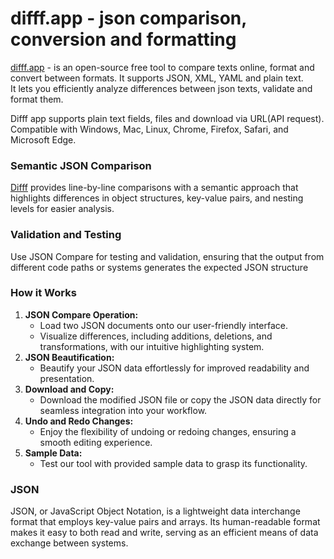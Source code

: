 # difff.app - json comparison, conversion and formatting

[difff.app](difff.app) - is an open-source free tool to compare texts online, format and convert between formats. It supports JSON, XML, YAML and plain text.  
It lets you efficiently analyze differences between json texts, validate and format them.  
  
Difff app supports plain text fields, files and download via URL(API request). Compatible with Windows, Mac, Linux, Chrome, Firefox, Safari, and Microsoft Edge.

### Semantic JSON Comparison
[Difff](difff.app) provides line-by-line comparisons with a semantic approach that highlights differences in object structures, key-value pairs, and nesting levels for easier analysis.

### Validation and Testing
Use JSON Compare for testing and validation, ensuring that the output from different code paths or systems generates the expected JSON structure

### How it Works
1. **JSON Compare Operation:**
    - Load two JSON documents onto our user-friendly interface.
    - Visualize differences, including additions, deletions, and transformations, with our intuitive highlighting system.
2. **JSON Beautification:**
    - Beautify your JSON data effortlessly for improved readability and presentation.
3. **Download and Copy:**
    - Download the modified JSON file or copy the JSON data directly for seamless integration into your workflow.
4. **Undo and Redo Changes:**
    - Enjoy the flexibility of undoing or redoing changes, ensuring a smooth editing experience.
5. **Sample Data:**
    - Test our tool with provided sample data to grasp its functionality.

### JSON
JSON, or JavaScript Object Notation, is a lightweight data interchange format that employs key-value pairs and arrays. Its human-readable format makes it easy to both read and write, serving as an efficient means of data exchange between systems.
